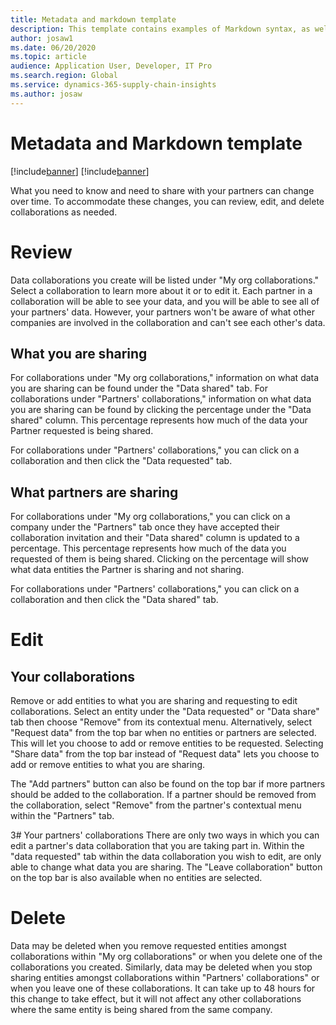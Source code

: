 ```yaml
---
title: Metadata and markdown template
description: This template contains examples of Markdown syntax, as well as guidance on setting the metadata.
author: josaw1
ms.date: 06/20/2020
ms.topic: article
audience: Application User, Developer, IT Pro
ms.search.region: Global
ms.service: dynamics-365-supply-chain-insights
ms.author: josaw
---
```


# Metadata and Markdown template

[!include[banner](includes/banner.md)]
[!include[banner](includes/preview-banner.md)]

What you need to know and need to share with your partners can change over time. To accommodate these changes, you can review, edit, and delete collaborations as needed.


# Review
Data collaborations you create will be listed under "My org collaborations." Select a collaboration to learn more about it or to edit it. Each partner in a collaboration will be able to see your data, and you will be able to see all of your partners' data. However, your partners won't be aware of what other companies are involved in the collaboration and can't see each other's data.

## What you are sharing
For collaborations under "My org collaborations," information on what data you are sharing can be found under the "Data shared" tab. For collaborations under "Partners' collaborations," information on what data you are sharing can be found by clicking the percentage under the "Data shared" column. This percentage represents how much of the data your Partner requested is being shared.

For collaborations under "Partners' collaborations," you can click on a collaboration and then click the "Data requested" tab.


## What partners are sharing
For collaborations under "My org collaborations," you can click on a company under the "Partners" tab once they have accepted their collaboration invitation and their "Data shared" column is updated to a percentage. This percentage represents how much of the data you requested of them is being shared. Clicking on the percentage will show what data entities the Partner is sharing and not sharing.

For collaborations under "Partners' collaborations," you can click on a collaboration and then click the "Data shared" tab.

# Edit
## Your collaborations
Remove or add entities to what you are sharing and requesting to edit collaborations. Select an entity under the "Data requested" or "Data share" tab then choose "Remove" from its contextual menu. Alternatively, select "Request data" from the top bar when no entities or partners are selected. This will let you choose to add or remove entities to be requested. Selecting "Share data" from the top bar instead of "Request data" lets you choose to add or remove entities to what you are sharing.

The "Add partners" button can also be found on the top bar if more partners should be added to the collaboration. If a partner should be removed from the collaboration, select "Remove" from the partner's contextual menu within the "Partners" tab. 

3# Your partners' collaborations
There are only two ways in which you can edit a partner's data collaboration that you are taking part in. Within the "data requested" tab within the data collaboration you wish to edit, are only able to change what data you are sharing. The "Leave collaboration" button on the top bar is also available when no entities are selected.

# Delete 
Data may be deleted when you remove requested entities amongst collaborations within "My org collaborations" or when you delete one of the collaborations you created. Similarly, data may be deleted when you stop sharing entities amongst collaborations within "Partners' collaborations" or when you leave one of these collaborations. It can take up to 48 hours for this change to take effect, but it will not affect any other collaborations where the same entity is being shared from the same company.
